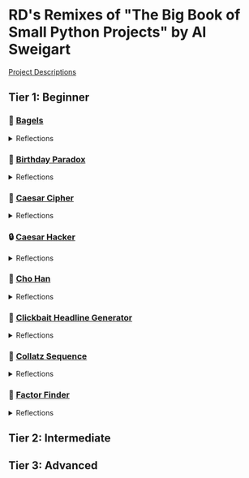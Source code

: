 # RD's Remixes of "The Big Book of Small Python Projects" by Al Sweigart
[Project Descriptions](https://inventwithpython.com/bigbookpython/)
## Tier 1: Beginner
### :bagel: [Bagels](/bagels.py)
<details>
  <summary>Reflections</summary>
  
  * 08/17
    * Created a function set_secret_number() to create the random n-digit mystery number.
    * Created a function get_user_input to validate the type of input -- should be an n-digit number. Formats it as a list of individual numbers of n length upon validation.

  * 08/18
    * Realized I could more closely align to the single responsibility principle with the get_user_input function. I should make another function just to format the input. Made the function format_user_input(user_input).
    * Made a very simple version of comparing the user guess with the mystery number - it checks each item by index and constructs a list of strings. I will later convert this to a straight up string.
    * Created a helper function to determine whether the number was guessed based on contents of the hint string.
    * Created a helper function at the end to give user option to replay.
    * I asked [chat](/https://chatgpt.com/share/68a38ee0-db8c-800b-925d-a7919dcad523) to review, gave following suggestions:
      * Change set_secret_number() so duplicate digits are not allowed
      * Randomizes the hint list every time
      * Refactors compare_guess_to_secret_number() to just produce final clue string, which in turn updates how to change still_playing helper function
</details>

### :birthday: [Birthday Paradox](/birthday_paradox.py)
<details>
  <summary>Reflections</summary>
  * Date
    * 
</details>

### :closed_lock_with_key: [Caesar Cipher](/ccipher.py)
<details>
  <summary>Reflections</summary>
  * Date
    * 
</details>

### :lock: [Caesar Hacker](/chacker.py)
<details>
  <summary>Reflections</summary>
  * Date
    * 
</details>

### :game_die: [Cho Han](/cho_han.py)
<details>
  <summary>Reflections</summary>
  * Date
    * 
</details>

### :newspaper: [Clickbait Headline Generator](/clickbait_headline_generator.py)
<details>
  <summary>Reflections</summary>
  * Date
    * 
</details>

### :1234: [Collatz Sequence](/collatz_sequence.py)
<details>
  <summary>Reflections</summary>
  * Date
    * 
</details>

### :mag_right: [Factor Finder](/factor_finder.py)
<details>
  <summary>Reflections</summary>
  * Date
    * 
</details>


## Tier 2: Intermediate

## Tier 3: Advanced
